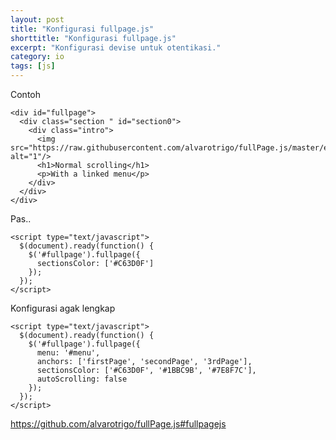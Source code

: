 ```yaml
---
layout: post
title: "Konfigurasi fullpage.js"
shorttitle: "Konfigurasi fullpage.js"
excerpt: "Konfigurasi devise untuk otentikasi."
category: io
tags: [js]
---
```


Contoh

    <div id="fullpage">
      <div class="section " id="section0">
        <div class="intro">
          <img src="https://raw.githubusercontent.com/alvarotrigo/fullPage.js/master/examples/imgs/1.png"  alt="1"/>
          <h1>Normal scrolling</h1>
          <p>With a linked menu</p>
        </div>
      </div>
    </div>

Pas..

    <script type="text/javascript">
      $(document).ready(function() {
        $('#fullpage').fullpage({
          sectionsColor: ['#C63D0F']
        });
      });
    </script>

Konfigurasi agak lengkap

    <script type="text/javascript">
      $(document).ready(function() {
        $('#fullpage').fullpage({
          menu: '#menu',
          anchors: ['firstPage', 'secondPage', '3rdPage'],
          sectionsColor: ['#C63D0F', '#1BBC9B', '#7E8F7C'],
          autoScrolling: false
        });
      });
    </script>

  https://github.com/alvarotrigo/fullPage.js#fullpagejs